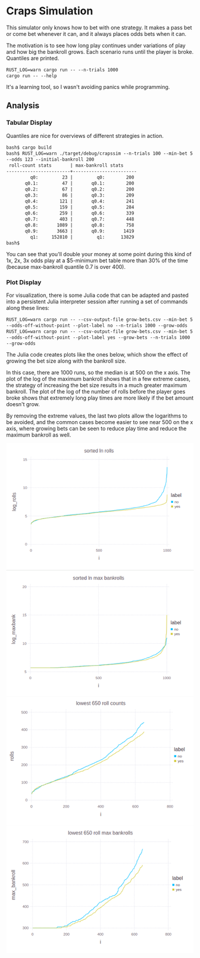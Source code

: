 # Craps Simulation

This simulator only knows how to bet with one strategy.
It makes a pass bet or come bet whenever it can,
and it always places odds bets when it can.

The motivation is to see how long play continues
under variations of play and how big the bankroll grows.
Each scenario runs until the player is broke.
Quantiles are printed.

    RUST_LOG=warn cargo run -- --n-trials 1000
    cargo run -- --help

It's a learning tool, so I wasn't avoiding panics
while programming.

## Analysis

### Tabular Display

Quantiles are nice for overviews of different strategies
in action.

    bash$ cargo build
    bash$ RUST_LOG=warn ./target/debug/crapssim --n-trials 100 --min-bet 5 --odds 123 --initial-bankroll 200
     roll-count stats       | max-bankroll stats 
    ------------------------+------------------------
             q0:         23 |         q0:        200 
           q0.1:         47 |       q0.1:        200 
           q0.2:         67 |       q0.2:        200 
           q0.3:         86 |       q0.3:        209 
           q0.4:        121 |       q0.4:        241 
           q0.5:        159 |       q0.5:        284 
           q0.6:        259 |       q0.6:        339 
           q0.7:        403 |       q0.7:        448 
           q0.8:       1089 |       q0.8:        758 
           q0.9:       3663 |       q0.9:       1419 
             q1:     152810 |         q1:      13829 
    bash$ 

You can see that you'll double your money at some point
during this kind of 1x, 2x, 3x odds play at a $5-minimum bet table
more than 30% of the time (because max-bankroll quantile 0.7 is over 400).

### Plot Display

For visualization, there is some Julia code that can be
adapted and pasted into a persistent Julia interpreter session
after running a set of commands along these lines:

    RUST_LOG=warn cargo run -- --csv-output-file grow-bets.csv --min-bet 5 --odds-off-without-point --plot-label no --n-trials 1000 --grow-odds
    RUST_LOG=warn cargo run -- --csv-output-file grow-bets.csv --min-bet 5 --odds-off-without-point --plot-label yes --grow-bets --n-trials 1000 --grow-odds

The Julia code creates plots like the ones below,
which show the effect of growing the bet size along
with the bankroll size.

In this case, there are 1000 runs, so the median is at 500
on the x axis.
The plot of the log of the maximum bankroll shows that
in a few extreme cases, the strategy of increasing the bet size
results in a much greater maximum bankroll.
The plot of the log of the number of rolls before the player
goes broke shows that extremely long play times are more likely
if the bet amount doesn't grow.

By removing the extreme values, the last two plots allow
the logarithms to be avoided, and the common cases become
easier to see near 500 on the x axis, where growing bets
can be seen to reduce play time and reduce the maximum bankroll
as well.

![log number of rolls sorted on x](images/log-rolls.png)
![log max bankroll sorted on x](images/log-bank.png)
![lowest 650 number of rolls sorted on x](images/low-rolls.png)
![lowest 650 max bankroll sorted on x](images/low-bank.png)
